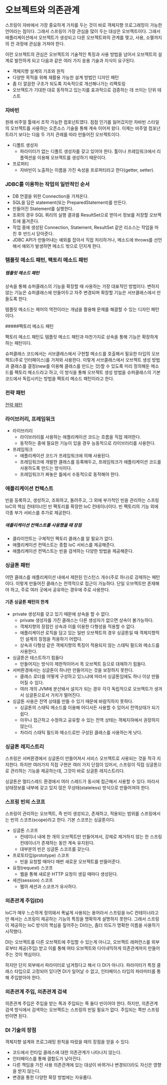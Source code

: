 # 오브젝트와 의존관계

스프링이 자바에서 가장 중요하게 가치를 두는 것이 바로 객체지향 프로그래밍이 가능한 언어라는 점이다. 그래서 스프링이 가장 관심을 많이 두는 대상은 오브젝트이다. 그래서 애플리케이션에서 오브젝트가 생성되고 다른 오브젝트와의 관계를 맺고, 사용, 소멸까지의 전 과정에 관심을 가져야 한다.

이런 오브젝트의 관심은 오브젝트의 기술적인 특징과 사용 방법을 넘어서 오브젝트의 설계로 발전하게 되고 다음과 같은 여러 가지 응용 기술과 지식이 요구된다.
* 객체지향 설계의 기초와 원칙
* 다양한 목적을 위해 재활용 가능한 설계 방법인 디자인 패턴
* 좀 더 깔끔한 구조가 되도록 지속적으로 개선해나가는 리팩토링
* 오브젝트가 기대한 대로 동작하고 있는지를 효과적으로 검증하는 데 쓰이는 단위 테스트

### 자바빈
원래 비주얼 툴에서 조작 가능한 컴포넌트였다. 점점 인기를 잃어갔지만 자바빈 스타일의 오브젝트를 사용하는 오픈소스 기술을 통해 계속 이어져 왔다. 이제는 비주얼 컴포넌트라기 보다는 다음 두 가지 관례를 따라 만들어진 오브젝트이다.
* 디폴트 생성자
  * 파라미터가 없는 디폴트 생성자를 갖고 있어야 한다. 툴이나 프레임워크에서 리플렉션을 이용해 오브젝트를 생성하기 때문이다.
* 프로퍼티
  * 자바빈이 노출하는 이름을 가진 속성을 프로퍼티라고 한다(getter, setter).

### JDBC를 이용하는 작업의 일반적인 순서
* DB 연결을 위한 Connection을 가져온다.
* SQL을 담은 statement(또는 PreparedStatement)를 만든다.
* 만들어진 Statement를 실행한다.
* 조회의 경우 SQL 쿼리의 실행 결과를 ResultSet으로 받아서 정보를 저장할 오브젝트에 옮겨준다.
* 작업 중에 생성된 Connection, Statement, ResultSet 같은 리소스는 작업을 마친 후 반드시 닫아준다.
* JDBC API가 만들어내는 예외를 잡아서 직접 처리하거나, 메소드에 throws를 선언해서 예외가 발생하면 메소드 밖으로 던지게 한다.

### 템플릿 메소드 패턴, 팩토리 메소드 패턴
##### 템플릿 메소드 패턴

상속을 통해 슈퍼클래스의 기능을 확장할 때 사용하는 가장 대표적인 방법이다. 변하지 않는 기능은 슈퍼클래스에 만들어두고 자주 변경되며 확장할 기능은 서브클래스에서 만들도록 한다.

템플릿 메소드는 제어의 역전이라는 개념을 활용해 문제를 해결할 수 있는 디자인 패턴이다.

#####팩토리 메소드 패턴

팩토리 메소드 패턴도 템플릿 메소드 패턴과 마찬가지로 상속을 통해 기능은 확장하게 하는 패턴이다.  

슈퍼클래스 코드에서는 서브클래스에서 구현할 메소드를 호출해서 필요한 타입의 오브젝트(주로 인터페이스)를 가져와 사용한다. 이렇게 서브클래스에서 오브젝트 생성 방법과 클래스를 결정(new를 이용해 클래스를 만드는 것)할 수 있도록 미리 정의해둔 메소드를 팩토리 메소드라고 하고, 이 방식을 통해 오브젝트 생성 방법을 슈퍼클래스의 기본 코드에서 독립시키는 방법을 팩토리 메소드 패턴이라고 한다.

### 전략 패턴
[전략 패턴](https://github.com/sdh2398/TIL/blob/master/Design_Pattern/strategy_pattern.md)


### 라이브러리, 프레임워크
* 라이브러리
  * 라이브러리를 사용하는 애플리케이션 코드는 흐름을 직접 제어한다.
  * 동작하는 중에 필요한 기능이 있을 경우 능동적으로 라이브러리를 사용한다.
* 프레임워크
  * 애플리케이션 코드가 프레임워크에 의해 사용된다.
  * 프레임워크에 개발한 클래스를 등록해두고, 프레임워크가 애플리케이션 코드를 사용하도록 만드는 방식이다.
  * 프레임워크가 짜놓은 틀에서 수동적으로 동작해야 한다.

### 애플리케이션 컨텍스트
빈을 등록하고, 생성하고, 조회하고, 돌려주고, 그 외에 부가적인 빈을 관리하는 스프링 IoC의 핵심 컨테이너인 빈 팩토리를 확장한 IoC 컨테이너이다. 빈 팩토리의 기능 외에 각종 부가 서비스를 추가로 제공한다.

##### 애플리케이션 컨텍스트를 사용했을 때 장점
* 클라이언트는 구체적인 팩토리 클래스를 알 필요가 없다.
* 애플리케이션 컨텍스트는 종합 IoC 서비스를 제공해준다.
* 애플리케이션 컨텍스트는 빈을 검색하는 다양한 방법을 제공해준다.

### 싱글톤 패턴
어떤 클래스를 애플리케이션 내에서 제한된 인스턴스 개수(주로 하나)로 강제하는 패턴이다. 이렇게 만들어진 클래스는 전역적으로 접근이 가능하다. 단일 오브젝트만 존재해야 하고, 주로 여러 곳에서 공유하는 경우에 주로 사용한다.

#### 기존 싱글톤 패턴의 한계
* private 생성자를 갖고 있기 때문에 상속을 할 수 없다.
  * private 생성자를 가진 클래스는 다른 생성자가 없으면 상속이 불가능하다.
  * 객체지향의 장점인 상속과 이를 이용한 다형성을 적용할 수 없다.
  * 애플리케이션 로직을 담고 있는 일반 오브젝트의 경우 싱글톤일 때 객체지향적인 설계의 장점을 적용하기 어렵다.
  * 상속과 다형성 같은 객체지향의 특징이 적용되지 않는 스태틱 필드와 메소드를 사용한다.
* 싱글톤은 테스트하기 힘들다
  * 만들어지는 방식이 제한적이어서 목 오브젝트 등으로 대체하기 힘들다.
* 서버환경에서는 싱글톤이 하나만 만들어지는 것을 보장하지 못한다.
  * 클래스 로더를 어떻게 구성하고 있느냐에 따라서 싱글톤임에도 하나 이상 만들어질 수 있다.
  * 여러 개의 JVM에 분산돼서 설치가 되는 경우 각각 독립적으로 오브젝트가 생겨서 싱글톤으로서 가치가 떨어진다.
* 싱글톤 사용은 전역 상태를 만들 수 있기 때문에 바람직하지 못하다.
  * 싱글톤의 스태틱 메소드를 이용해 어디서든 사용할 수 있어서 전역상태가 되기 쉽다.
  * 아무나 접근하고 수정하고 공유할 수 있는 전역 상태는 객체지햐에서 권장하지 않는다.
  * 차라리 스태틱 필드와 메소드로만 구성된 클래스를 사용하는게 낫다.

### 싱글톤 레지스트리
스프링은 서버환경에서 싱글톤이 만들어져서 서비스 오브젝트로 사용되는 것을 적극 지지한다. 하지만 여러가지 직접 구현은 여러 가지 단점이 있어서, 스프링이 직접 싱글톤으로 관리하는 기능을 제공하는데, 그것이 바로 싱글톤 레지스트리다.

싱글톤은 멀티스레드 환경에서 여러 스레드가 동시에 접근해서 사용할 수 있다. 따라서 상태정보를 내부에 갖고 있지 않은 무상태(stateless) 방식으로 만들어져야 한다.

### 스프링 빈의 스코프
스프링이 관리하는 오브젝트, 즉 빈이 생성되고, 존재하고, 적용되는 범위를 스프링에서는 빈의 스코프(scope)라고 한다. 기본 스코프는 싱글톤이다.

* 싱글톤 스코프
  * 컨테이너 내에 한 개의 오브젝트만 만들어져서, 강제로 제거하지 않는 한 스프링 컨테이너가 존재하는 동안 계속 유지된다.
  * 대부분의 빈은 싱글톤 스코프를 갖는다.
* 프로토타입(prototype) 스코프
  * 빈을 요청할 때마다 매번 새로운 오브젝트를 만들어준다.
* 요청(request) 스코프
  * 웹을 통해 새로운 HTTP 요청이 생길 때마다 생성된다.
* 세션(session) 스코프
  * 웹의 세션과 스코프가 유사하다.

### 의존관계 주입(DI)
IoC가 매우 느슨하게 정의돼서 폭넓게 사용되는 용어라서 스프링을 IoC 컨테이너라고만 해서는 스프링이 제공하는 기능의 특징을 명확하게 설명하지 못한다. 그래서 스프링이 제공하는 IoC 방식의 핵심을 짚어주는 DI라는, 좀더 의도가 명확한 이름을 사용하기 시작했다.

DI는 오브젝트를 다른 오브젝트에 주입할 수 있는게 아니고, 오브젝트 레퍼런스를 외부로부터 제공(주입) 받고 이를 통해 여타 오브젝트와 다이내믹하게 의존관계까지 만들어주는 것이 핵심이다.

하지만 단지 외부에서 파라미터로 넘겨줬다고 해서 다 DI가 아니다. 파라미터가 특정 클래스 타입으로 고정되어 있다면 DI가 일어날 수 없고, 인터페이스 타입의 파라미터를 통해 주입받아야 한다.

### 의존관계 주입, 의존관계 검색
의존관계 주입은 주입을 받는 쪽과 주입되는 쪽 둘다 빈이어야 한다. 하지만, 의존관계 검색 방식에서 검색하는 오브젝트는 스프링의 빈일 필요가 없다. 주입되는 쪽만 스프링 빈이면 된다.

### DI 기술의 장점
객체지향 설계와 프로그래밍 원칙을 따랐을 때의 장점을 얻을 수 있다.
* 코드에서 런타임 클래스에 대한 의존관계가 나타나지 않는다.
* 인터페이스를 통해 결합도가 낮아진다.
* 다른 책임을 가진 사용 의존관계에 있는 대상이 바뀌거나 변경되더라도 자신은 영향을 받지 않는다.
* 변경을 통한 다양한 확장 방법에는 자유롭다.
